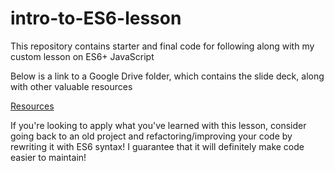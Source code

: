 # intro-to-ES6-lesson

This repository contains starter and final code for following along with my custom lesson on ES6+ JavaScript

Below is a link to a Google Drive folder, which contains the slide deck, along with other valuable resources

[Resources](https://drive.google.com/drive/u/1/folders/1SYTrxQt9yKUb9M8AZUS6P7UP1YzrjXcW)

If you're looking to apply what you've learned with this lesson, consider going back to an old project and refactoring/improving your code by rewriting it with ES6 syntax! I guarantee that it will definitely make code easier to maintain!
